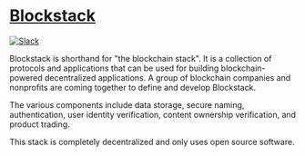 # [Blockstack](http://blockstack.org)

[![Slack](http://slack.blockstack.org/badge.svg)](http://slack.blockstack.org/)

Blockstack is shorthand for "the blockchain stack". It is a collection of protocols and applications that can be used for building blockchain-powered decentralized applications. A group of blockchain companies and nonprofits are coming together to define and develop Blockstack.

The various components include data storage, secure naming, authentication, user identity verification, content ownership verification, and product trading. 

This stack is completely decentralized and only uses open source software.
